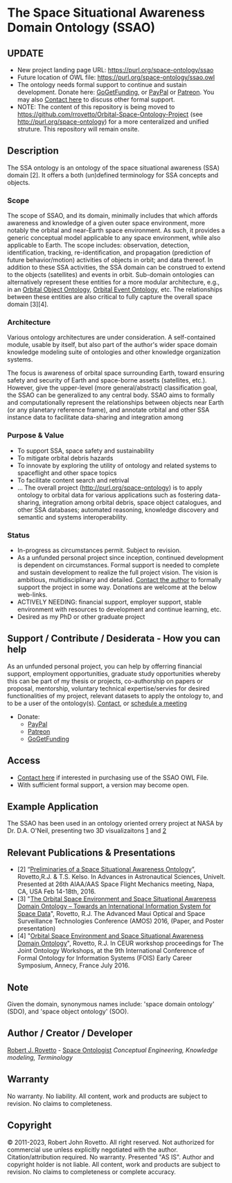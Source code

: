 # The Space Situational Awareness Domain Ontology (SSAO)
## UPDATE
 * New project landing page URL: https://purl.org/space-ontology/ssao 
 * Future location of OWL file: https://purl.org/space-ontology/ssao.owl
 * The ontology needs formal support to continue and sustain development. Donate here: [GoGetFunding](https://gogetfunding.com/creating-meaning-full-space-terminologies-knowledge-models-for-space-safety/), or [PayPal](https://tinyurl.com/donateViaPayPalrr) or [Patreon](https://tinyurl.com/y9qegjsh). You may also [Contact here](https://ontospace.wordpress.com/contact) to discuss other formal support.
 * NOTE: The content of this repository is being moved to https://github.com/rrovetto/Orbital-Space-Ontology-Project (see http://purl.org/space-ontology) for a more centeralized and unified struture. This repository will remain onsite.
 
## Description
The SSA ontology is an ontology of the space situational awareness (SSA) domain [2]. It offers a both (un)defined terminology for SSA concepts and objects. 

### Scope 
The scope of SSAO, and its domain, minimally includes that which affords awareness and knowledge of a given outer space environment, more notably the orbital and near-Earth space environment. As such, it provides a generic conceptual model applicable to any space environment, while also applicable to Earth. The scope includes: observation, detection, identification, tracking, re-identification, and propagation (prediction of future behavior/motion) activities of objects in orbit; and data thereof. In addition to these SSA activities, the SSA domain can be construed to extend to the objects (satellites) and events in orbit. Sub-domain ontologies can alternatively represent these entities for a more modular architecture, e.g., in an [Orbital Object Ontology](https://github.com/rrovetto/The-Orbital-Object-Ontology), [Orbital Event Ontology](https://github.com/rrovetto/orbital-event-ontology), etc. The relationships between these entities are also critical to fully capture the overall space domain [3][4]. 

### Architecture 
Various ontology architectures are under consideration. A self-contained module, usable by itself, but also part of the author's wider space domain knowledge modeling suite of ontologies and other knowledge organization systems.

The focus is awareness of orbital space surrounding Earth, toward ensuring safety and security of Earth and space-borne assetts (satellites, etc.). However, give the upper-level (more general/abstract) classification goal, the SSAO can be generalized to any central body. SSAO aims to formally and computationally represent the relationships between objects near Earth (or any planetary reference frame), and annotate orbital and other SSA instance data to facilitate data-sharing and integration among

### Purpose & Value
* To support SSA, space safety and sustainability
* To mitigate orbital debris hazards
* To innovate by exploring the utility of ontology and related systems to spaceflight and other space topics
* To facilitate content search and retrival
* ...
The overall project (http://purl.org/space-ontology) is to apply ontology to orbital data for various applications such as fostering data-sharing, integration among orbital debris, space object catalogues, and other SSA databases; automated reasoning, knowledge discovery and semantic and systems interoperability.

### Status
* In-progress as circumstances permit. Subject to revision. 
* As a unfunded personal project since inception, continued development is dependent on circumstances. Formal support is needed to complete and sustain development to realize the full project vision. The vision is ambitious, multidisciplinary and detailed. [Contact the author](https://ontospace.wordpress.com/contact) to formally support the project in some way. Donations are welcome at the below web-links.  
* ACTIVELY NEEDING: financial support, employer support, stable environment with resources to development and continue learning, etc.
* Desired as my PhD or other graduate project

## Support / Contribute / Desiderata - How you can help 
As an unfunded personal project, you can help by offerring financial support, employment opportunities, graduate study opportunities whereby this can be part of my thesis or projects, co-authorship on papers or proposal, mentorship, voluntary technical expertise/servies for desired functionalities of my project, relevant datasets to apply the ontology to, and to be a user of the ontology(s). [Contact](https://ontospace.wordpress.com/contact), or [schedule a meeting](https://tinyurl.com/hm8wu2sa) 

* Donate: 
  * [PayPal](https://tinyurl.com/donateViaPayPalrr)
  * [Patreon](https://tinyurl.com/y9qegjsh)
  * [GoGetFunding](https://gogetfunding.com/?p=6893352)

## Access
* [Contact here](https://ontospace.wordpress.com/contact) if interested in purchasing use of the SSAO OWL File.
* With sufficient formal support, a version may become open. 

## Example Application
The SSAO has been used in an ontology oriented orrery project at NASA by Dr. D.A. O'Neil, presenting two 3D visualizaitons [1](http://daoneil.github.io/spacemission/OntologyDrivenOrrery/An_Orrery_in_ThreeJS.html) and [2](https://daoneil.github.io/spacemission/RMarkdown/ontology_based_orrery_generated_from_R_code.html) 

## Relevant Publications & Presentations
* [2] “[Preliminaries of a Space Situational Awareness Ontology](https://arxiv.org/ftp/arxiv/papers/1606/1606.01924.pdf)”, Rovetto,R.J. & T.S. Kelso. 
In Advances in Astronautical Sciences, Univelt. Presented at 26th AIAA/AAS Space Flight Mechanics meeting, Napa, CA, USA Feb 14-18th, 2016.
* [3]  "[The Orbital Space Environment and Space Situational Awareness Domain Ontology – Towards an International Information System for Space Data](http://www.amostech.com/TechnicalPapers/2016/Poster/Rovetto.pdf)", Rovetto, R.J. The Advanced Maui Optical and Space Surveillance Technologies Conference (AMOS) 2016, (Paper, and Poster presentation)
* [4] "[Orbital Space Environment and Space Situational Awareness Domain Ontology](http://ceur-ws.org/Vol-1660/ecs-paper1.pdf)", Rovetto, R.J. In CEUR workshop proceedings for The Joint Ontology Workshops, at the 9th International Conference of Formal Ontology for Information Systems (FOIS) Early Career Symposium, Annecy, France July 2016.

## Note
Given the domain, synonymous names include: 'space domain ontology' (SDO), and 'space object ontology' (SOO).

## Author / Creator / Developer
[Robert J. Rovetto](http://orcid.org/0000-0003-3835-7817) - [Space Ontologist](https://purl.org/space-ontology)
_Conceptual Engineering, Knowledge modeling, Terminology_

## Warranty 
No warranty. No liability. All content, work and products are subject to revision. No claims to completeness.  

## Copyright
© 2011-2023, Robert John Rovetto. All right reserved.
Not authorized for commercial use unless explicitly negotiated with the author. Citation/attribution required.
No warranty. Presented "AS IS". Author and copyright holder is not liable. All content, work and products are subject to revision. No claims to completeness or complete accuracy.
